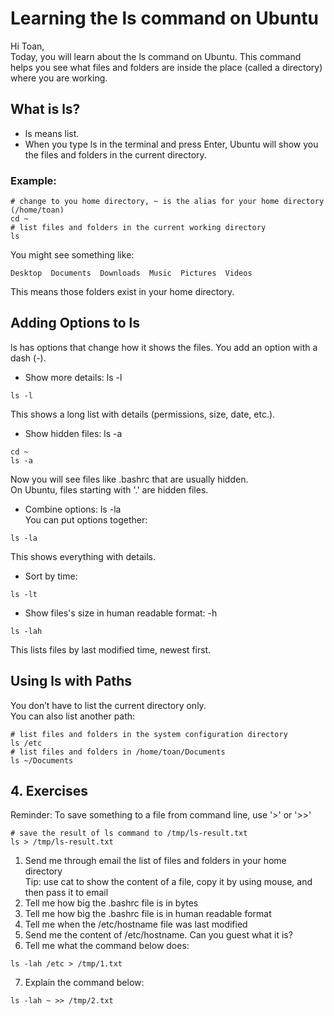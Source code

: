 # Learning the ls command on Ubuntu
Hi Toan,\
Today, you will learn about the ls command on Ubuntu. This command helps you see what files and folders are inside the place (called a directory) where you are working.
## What is ls?
- ls means list.
- When you type ls in the terminal and press Enter, Ubuntu will show you the files and folders in the current directory.
### Example:
```
# change to you home directory, ~ is the alias for your home directory (/home/toan)
cd ~
# list files and folders in the current working directory
ls
```
You might see something like:
```
Desktop  Documents  Downloads  Music  Pictures  Videos
```
This means those folders exist in your home directory.

## Adding Options to ls
ls has options that change how it shows the files. You add an option with a dash (-).
- Show more details: ls -l
```
ls -l
```
This shows a long list with details (permissions, size, date, etc.).
- Show hidden files: ls -a
```
cd ~
ls -a
```
Now you will see files like .bashrc that are usually hidden.\
On Ubuntu, files starting with '.' are hidden files.
- Combine options: ls -la\
You can put options together:
```
ls -la
```
This shows everything with details.
- Sort by time: 
```
ls -lt
```
- Show files's size in human readable format: -h
```
ls -lah
```
This lists files by last modified time, newest first.
## Using ls with Paths
You don’t have to list the current directory only.\
You can also list another path:
```
# list files and folders in the system configuration directory
ls /etc
# list files and folders in /home/toan/Documents
ls ~/Documents
```
## 4. Exercises
Reminder: To save something to a file from command line, use '>' or '>>'
```
# save the result of ls command to /tmp/ls-result.txt
ls > /tmp/ls-result.txt
```

1. Send me through email the list of files and folders in your home directory\
Tip: use cat to show the content of a file, copy it by using mouse, and then pass it to email
2. Tell me how big the .bashrc file is in bytes
3. Tell me how big the .bashrc file is in human readable format
4. Tell me when the /etc/hostname file was last modified
5. Send me the content of /etc/hostname. Can you guest what it is?
6. Tell me what the command below does:
```
ls -lah /etc > /tmp/1.txt
```
7. Explain the command below:
```
ls -lah ~ >> /tmp/2.txt
```
